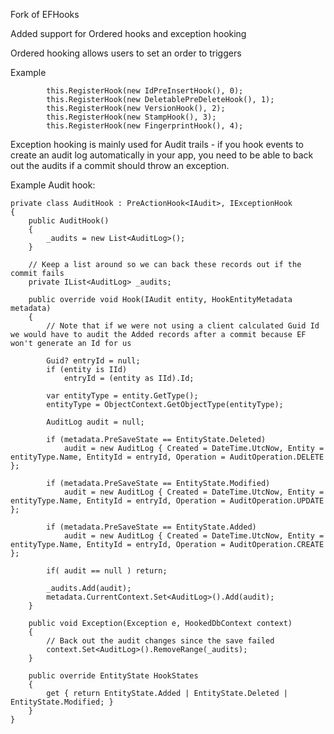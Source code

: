 Fork of EFHooks

Added support for Ordered hooks and exception hooking

Ordered hooking allows users to set an order to triggers

Example


            this.RegisterHook(new IdPreInsertHook(), 0);
            this.RegisterHook(new DeletablePreDeleteHook(), 1);
            this.RegisterHook(new VersionHook(), 2);
            this.RegisterHook(new StampHook(), 3);
            this.RegisterHook(new FingerprintHook(), 4);
            
Exception hooking is mainly used for Audit trails - if you hook events to create an audit log automatically in your app, you need to be able to back out the audits if a commit should throw an exception.

Example Audit hook:

    private class AuditHook : PreActionHook<IAudit>, IExceptionHook
    {
        public AuditHook()
        {
            _audits = new List<AuditLog>();
        }

        // Keep a list around so we can back these records out if the commit fails
        private IList<AuditLog> _audits;

        public override void Hook(IAudit entity, HookEntityMetadata metadata)
        {
            // Note that if we were not using a client calculated Guid Id we would have to audit the Added records after a commit because EF won't generate an Id for us

            Guid? entryId = null;
            if (entity is IId)
                entryId = (entity as IId).Id;

            var entityType = entity.GetType();
            entityType = ObjectContext.GetObjectType(entityType);

            AuditLog audit = null;

            if (metadata.PreSaveState == EntityState.Deleted)
                audit = new AuditLog { Created = DateTime.UtcNow, Entity = entityType.Name, EntityId = entryId, Operation = AuditOperation.DELETE };

            if (metadata.PreSaveState == EntityState.Modified)
                audit = new AuditLog { Created = DateTime.UtcNow, Entity = entityType.Name, EntityId = entryId, Operation = AuditOperation.UPDATE };

            if (metadata.PreSaveState == EntityState.Added)
                audit = new AuditLog { Created = DateTime.UtcNow, Entity = entityType.Name, EntityId = entryId, Operation = AuditOperation.CREATE };

            if( audit == null ) return;

            _audits.Add(audit);
            metadata.CurrentContext.Set<AuditLog>().Add(audit);
        }

        public void Exception(Exception e, HookedDbContext context)
        {
            // Back out the audit changes since the save failed
            context.Set<AuditLog>().RemoveRange(_audits);
        }

        public override EntityState HookStates
        {
            get { return EntityState.Added | EntityState.Deleted | EntityState.Modified; }
        }
    }
            
